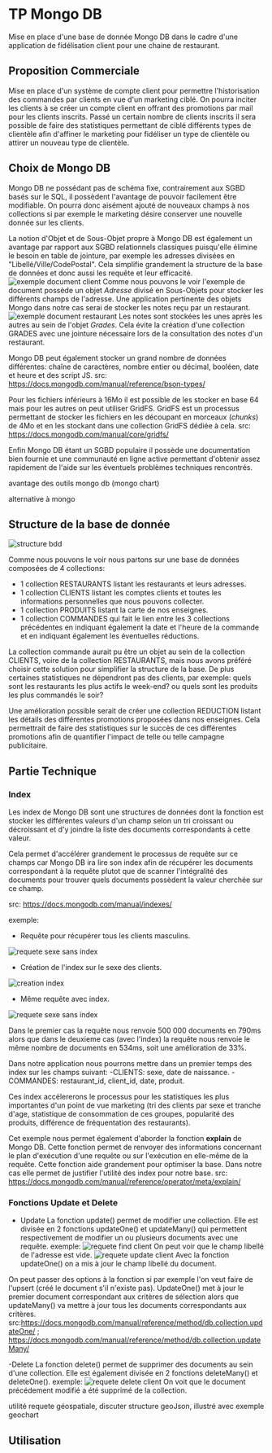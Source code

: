 # TP Mongo DB

Mise en place d'une base de donnée Mongo DB dans le cadre d'une application de fidélisation client pour une chaine de restaurant.

## Proposition Commerciale

Mise en place d'un système de compte client pour permettre l'historisation des commandes par clients en vue d'un marketing ciblé.
On pourra inciter les clients à se créer un compte client en offrant des promotions par mail pour les clients inscrits.
Passé un certain nombre de clients inscrits il sera possible de faire des statistiques permettant de ciblé différents types de clientèle afin d'affiner le marketing pour fidéliser un type de clientèle ou attirer un nouveau type de clientèle. 

## Choix de Mongo DB

Mongo DB ne possédant pas de schéma fixe, contrairement aux SGBD basés sur le SQL, il possèdent l'avantage de pouvoir facilement être modifiable. On pourra donc aisément ajouté de nouveaux champs à nos collections si par exemple le marketing désire conserver une nouvelle donnée sur les clients.

La notion d'Objet et de Sous-Objet propre à Mongo DB est également un avantage par rapport aux SGBD relationnels classiques puisqu'elle élimine le besoin en table de jointure, par exemple les adresses divisées en "Libellé/Ville/CodePostal". Cela simplifie grandement la structure de la base de données et donc aussi les requête et leur efficacité.
![exemple document client](/Img_README/client.png)
Comme nous pouvons le voir l'exemple de document possède un objet *Adresse* divisé en Sous-Objets pour stocker les différents champs de l'adresse.
Une application pertinente des objets Mongo dans notre cas serai de stocker les notes reçu par un restaurant.
![exemple document restaurant](/Img_README/ex_restau.png)
Les notes sont stockées les unes après les autres au sein de l'objet *Grades*. Cela évite la création d'une collection GRADES avec une jointure nécessaire lors de la consultation des notes d'un restaurant.

Mongo DB peut également stocker un grand nombre de données différentes: chaîne de caractères, nombre entier ou décimal, booléen, date et heure et des script JS. src: https://docs.mongodb.com/manual/reference/bson-types/

Pour les fichiers inférieurs à 16Mo il est possible de les stocker en base 64 mais pour les autres on peut utiliser GridFS.
GridFS est un processus permettant de stocker les fichiers en les découpant en morceaux (*chunks*) de 4Mo et en les stockant dans une collection GridFS dédiée à cela. src: https://docs.mongodb.com/manual/core/gridfs/

Enfin Mongo DB étant un SGBD populaire il possède une documentation bien fournie et une communauté en ligne active permettant d'obtenir assez rapidement de l'aide sur les éventuels problèmes techniques rencontrés.

avantage des outils mongo db (mongo chart)

alternative à mongo

## Structure de la base de donnée

![structure bdd](/Img_README/struct_db.png)

Comme nous pouvons le voir nous partons sur une base de données composées de 4 collections:
- 1 collection RESTAURANTS listant les restaurants et leurs adresses.
- 1 collection CLIENTS listant les comptes clients et toutes les informations personnelles que nous pouvons collecter.
- 1 collection PRODUITS listant la carte de nos enseignes.
- 1 collection COMMANDES qui fait le lien entre les 3 collections précédentes en indiquant également la date et l'heure de la commande et en indiquant également les éventuelles réductions.

La collection commande aurait pu être un objet au sein de la collection CLIENTS, voire de la collection RESTAURANTS, mais nous avons préféré choisir cette solution pour simplifier la structure de la base. De plus certaines statistiques ne dépendront pas des clients, par exemple: quels sont les restaurants les plus actifs le week-end? ou quels sont les produits les plus commandés le soir?

Une amélioration possible serait de créer une collection REDUCTION listant les détails des différentes promotions proposées dans nos enseignes. Cela permettrait de faire des statistiques sur le succès de ces différentes promotions afin de quantifier l'impact de telle ou telle campagne publicitaire.

## Partie Technique

### Index

Les index de Mongo DB sont une structures de données dont la fonction est stocker les différentes valeurs d'un champ selon un tri croissant ou décroissant et d'y joindre la liste des documents correspondants à cette valeur.

Cela permet d'accélérer grandement le processus de requête sur ce champs car Mongo DB ira lire son index afin de récupérer les documents correspondant à la requête plutot que de scanner l'intégralité des documents pour trouver quels documents possèdent la valeur cherchée sur ce champ.

src: https://docs.mongodb.com/manual/indexes/

exemple:
- Requête pour récupérer tous les clients masculins.

![requete sexe sans index](/Img_README/query_no_index.png)

- Création de l'index sur le sexe des clients.

![creation index](/Img_README/crea_index.png)

- Même requête avec index.

![requete sexe sans index](/Img_README/query_index.png)

Dans le premier cas la requête nous renvoie 500 000 documents en 790ms alors que dans le deuxieme cas (avec l'index) la requête nous renvoie le même nombre de documents en 534ms, soit une amélioration de 33%.

Dans notre application nous pourrons mettre dans un premier temps des index sur les champs suivant:
-CLIENTS: sexe, date de naissance.
-COMMANDES: restaurant_id, client_id, date, produit.

Ces index accélererons le processus pour les statistiques les plus importantes d'un point de vue marketing (tri des clients par sexe et tranche d'age, statistique de consommation de ces groupes, popularité des produits, différence de fréquentation des restaurants).

Cet exemple nous permet également d'aborder la fonction **explain** de Mongo DB. Cette fonction permet de renvoyer des informations concernant le plan d'exécution d'une requête ou sur l'exécution en elle-même de la requête. Cette fonction aide grandement pour optimiser la base. Dans notre cas elle permet de justifier l'utilité des index pour notre base.
src: https://docs.mongodb.com/manual/reference/operator/meta/explain/

### Fonctions Update et Delete

- Update
La fonction update() permet de modifier une collection.
Elle est divisée en 2 fonctions updateOne() et updateMany() qui permettent respectivement de modifier un ou plusieurs documents avec une requête.
exemple: ![requete find client](/Img_README/find_ronnica.png)
On  peut voir que le champ libellé de l'adresse est vide.
![requete update client](/Img_README/update_ronnica.png)
Avec la fonction updateOne() on a mis à jour le champ libellé du document.

On peut passer des options à la fonction si par exemple l'on veut faire de l'upsert (créé le document s'il n'existe pas).
UpdateOne() met à jour le premier document correspondant aux critères de sélection alors que updateMany() va mettre à jour tous les documents correspondants aux critères.
src:https://docs.mongodb.com/manual/reference/method/db.collection.updateOne/ ; https://docs.mongodb.com/manual/reference/method/db.collection.updateMany/

-Delete
La fonction delete() permet de supprimer des documents au sein d'une collection.
Elle est également divisée en 2 fonctions deleteMany() et deleteOne().
exemple: ![requete delete client](/Img_README/delete_ronnica.png)
On voit que le document précédement modifié a été supprimé de la collection.

utilité requete géospatiale, discuter structure geoJson, illustré avec exemple geochart


## Utilisation

